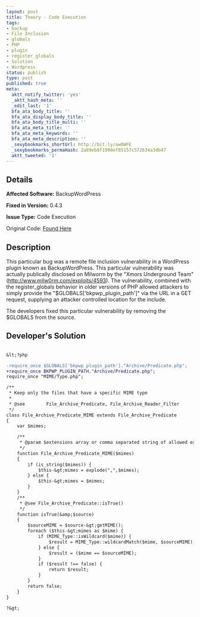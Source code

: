 ```yaml
---
layout: post
title: Theory - Code Execution
tags:
- backup
- File Inclusion
- globals
- PHP
- plugin
- register_globals
- Solution
- Wordpress
status: publish
type: post
published: true
meta:
  aktt_notify_twitter: 'yes'
  _aktt_hash_meta: ''
  _edit_last: '1'
  bfa_ata_body_title: ''
  bfa_ata_display_body_title: ''
  bfa_ata_body_title_multi: ''
  bfa_ata_meta_title: ''
  bfa_ata_meta_keywords: ''
  bfa_ata_meta_description: ''
  _sexybookmarks_shortUrl: http://bit.ly/aw0WFE
  _sexybookmarks_permaHash: 2a89eb8f1990ef85157c572634a3db47
  aktt_tweeted: '1'
---
```

## Details
__Affected Software:__ BackupWordPress

__Fixed in Version:__  0.4.3

__Issue Type:__ Code Execution

Original Code: <a title="Theory" href="http://spotthevuln.com/2010/05/theory/" target="_blank">Found Here</a>
## Description
This particular bug was a remote file inclusion vulnerability in a WordPress plugin known as BackupWordPress. This particular vulnerability was actually publically disclosed on Milworm by the "Xmors Underground Team" (http://www.milw0rm.com/exploits/4593). The vulnerability, combined with the register_globals behavior in older versions of PHP allowed attackers to simply provide the "$GLOBALS['bkpwp_plugin_path']" via the URL in a GET request, supplying an attacker controlled location for the include.

The developers fixed this particular vulnerability by removing the $GLOBALS from the source.
## Developer's Solution
```diff

&lt;?php

-require_once $GLOBALS['bkpwp_plugin_path']."Archive/Predicate.php";
+require_once BKPWP_PLUGIN_PATH."Archive/Predicate.php";
require_once "MIME/Type.php";

/**
 * Keep only the files that have a specific MIME type
 *
 * @see        File_Archive_Predicate, File_Archive_Reader_Filter
 */
class File_Archive_Predicate_MIME extends File_Archive_Predicate
{
    var $mimes;

    /**
     * @param $extensions array or comma separated string of allowed extensions
     */
    function File_Archive_Predicate_MIME($mimes)
    {
        if (is_string($mimes)) {
            $this-&gt;mimes = explode(",",$mimes);
        } else {
            $this-&gt;mimes = $mimes;
        }
    }
    /**
     * @see File_Archive_Predicate::isTrue()
     */
    function isTrue(&amp;$source)
    {
        $sourceMIME = $source-&gt;getMIME();
        foreach ($this-&gt;mimes as $mime) {
            if (MIME_Type::isWildcard($mime)) {
                $result = MIME_Type::wildcardMatch($mime, $sourceMIME);
            } else {
                $result = ($mime == $sourceMIME);
            }
            if ($result !== false) {
                return $result;
            }
        }
        return false;
    }
}

?&gt;

```
